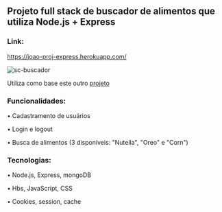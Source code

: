 ## Projeto full stack de buscador de alimentos que utiliza Node.js + Express

### Link:
https://joao-proj-express.herokuapp.com/

![sc-buscador](https://user-images.githubusercontent.com/59662112/156685130-8494ea29-5fb0-4d39-93b4-b2756e0973bd.png)

Utiliza como base este outro [projeto](https://github.com/jvitorgf/jvitorgf.github.io)

### Funcionalidades:

• Cadastramento de usuários

• Login e logout

• Busca de alimentos (3 disponíveis: "Nutella", "Oreo" e "Corn")

### Tecnologias:

• Node.js, Express, mongoDB

• Hbs, JavaScript, CSS

• Cookies, session, cache
